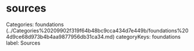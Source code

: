 # sources

Categories: foundations (../Categories%20209902f319f64b48bc9cca434d7e449b/foundations%204d9ce68d973b4b4aa9877956db31ca34.md)
categoryKeys: foundations
label: Sources

[](sources%2037fffd6f6188401f85401aa882584deb/Untitled%2009d7ded6c8294f1a84e4124bc31ab3f4.md)